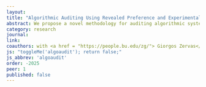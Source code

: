 ```yaml
---
layout: 
title: "Algorithmic Auditing Using Revealed Preference and Experimental Variation "
abstract: We propose a novel methodology for auditing algorithmic systems by treating them as decision-makers optimizing specific objectives. Combining revealed preference with experimental variation, our approach disentangles the priorities embedded within algorithms. Applying this framework to real-world ranking systems at a leading technology company, we estimate latent utility functions and infer algorithmic trade-offs. Our methodology has implications for fairness, transparency, and accountability in algorithmic decision-making.
category: research
journal: 
link: 
coauthors: with <a href = "https://people.bu.edu/zg/"> Giorgos Zervas</a> and Anonmymous
js: "toggleMe('algoaudit'); return false;"
js_abbrev: 'algoaudit'
order: -2025
peer: 1
published: false
---
```

